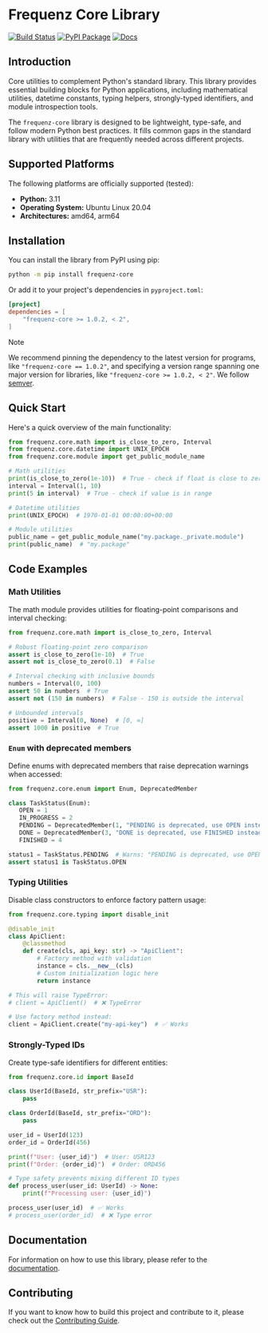 # Frequenz Core Library

[![Build Status](https://github.com/frequenz-floss/frequenz-core-python/actions/workflows/ci.yaml/badge.svg)](https://github.com/frequenz-floss/frequenz-core-python/actions/workflows/ci.yaml)
[![PyPI Package](https://img.shields.io/pypi/v/frequenz-core)](https://pypi.org/project/frequenz-core/)
[![Docs](https://img.shields.io/badge/docs-latest-informational)](https://frequenz-floss.github.io/frequenz-core-python/)

## Introduction

Core utilities to complement Python's standard library. This library provides
essential building blocks for Python applications, including mathematical
utilities, datetime constants, typing helpers, strongly-typed identifiers, and
module introspection tools.

The `frequenz-core` library is designed to be lightweight, type-safe, and
follow modern Python best practices. It fills common gaps in the standard
library with utilities that are frequently needed across different projects.

## Supported Platforms

The following platforms are officially supported (tested):

- **Python:** 3.11
- **Operating System:** Ubuntu Linux 20.04
- **Architectures:** amd64, arm64

## Installation

You can install the library from PyPI using pip:

```bash
python -m pip install frequenz-core
```

Or add it to your project's dependencies in `pyproject.toml`:

```toml
[project]
dependencies = [
    "frequenz-core >= 1.0.2, < 2",
]
```

> [!NOTE]
> We recommend pinning the dependency to the latest version for programs,
> like `"frequenz-core == 1.0.2"`, and specifying a version range spanning
> one major version for libraries, like `"frequenz-core >= 1.0.2, < 2"`.
> We follow [semver](https://semver.org/).

## Quick Start

Here's a quick overview of the main functionality:

```python
from frequenz.core.math import is_close_to_zero, Interval
from frequenz.core.datetime import UNIX_EPOCH
from frequenz.core.module import get_public_module_name

# Math utilities
print(is_close_to_zero(1e-10))  # True - check if float is close to zero
interval = Interval(1, 10)
print(5 in interval)  # True - check if value is in range

# Datetime utilities
print(UNIX_EPOCH)  # 1970-01-01 00:00:00+00:00

# Module utilities
public_name = get_public_module_name("my.package._private.module")
print(public_name)  # "my.package"
```

## Code Examples

### Math Utilities

The math module provides utilities for floating-point comparisons and interval
checking:

```python
from frequenz.core.math import is_close_to_zero, Interval

# Robust floating-point zero comparison
assert is_close_to_zero(1e-10)  # True
assert not is_close_to_zero(0.1)  # False

# Interval checking with inclusive bounds
numbers = Interval(0, 100)
assert 50 in numbers  # True
assert not (150 in numbers)  # False - 150 is outside the interval

# Unbounded intervals
positive = Interval(0, None)  # [0, ∞]
assert 1000 in positive  # True
```

### `Enum` with deprecated members

Define enums with deprecated members that raise deprecation warnings when
accessed:

```python
from frequenz.core.enum import Enum, DeprecatedMember

class TaskStatus(Enum):
   OPEN = 1
   IN_PROGRESS = 2
   PENDING = DeprecatedMember(1, "PENDING is deprecated, use OPEN instead")
   DONE = DeprecatedMember(3, "DONE is deprecated, use FINISHED instead")
   FINISHED = 4

status1 = TaskStatus.PENDING  # Warns: "PENDING is deprecated, use OPEN instead"
assert status1 is TaskStatus.OPEN
```

### Typing Utilities

Disable class constructors to enforce factory pattern usage:

```python
from frequenz.core.typing import disable_init

@disable_init
class ApiClient:
    @classmethod
    def create(cls, api_key: str) -> "ApiClient":
        # Factory method with validation
        instance = cls.__new__(cls)
        # Custom initialization logic here
        return instance

# This will raise TypeError:
# client = ApiClient()  # ❌ TypeError

# Use factory method instead:
client = ApiClient.create("my-api-key")  # ✅ Works
```

### Strongly-Typed IDs

Create type-safe identifiers for different entities:

```python
from frequenz.core.id import BaseId

class UserId(BaseId, str_prefix="USR"):
    pass

class OrderId(BaseId, str_prefix="ORD"):
    pass

user_id = UserId(123)
order_id = OrderId(456)

print(f"User: {user_id}")  # User: USR123
print(f"Order: {order_id}")  # Order: ORD456

# Type safety prevents mixing different ID types
def process_user(user_id: UserId) -> None:
    print(f"Processing user: {user_id}")

process_user(user_id)  # ✅ Works
# process_user(order_id)  # ❌ Type error
```

## Documentation

For information on how to use this library, please refer to the
[documentation](https://frequenz-floss.github.io/frequenz-core-python/).

## Contributing

If you want to know how to build this project and contribute to it, please
check out the [Contributing Guide](CONTRIBUTING.md).
